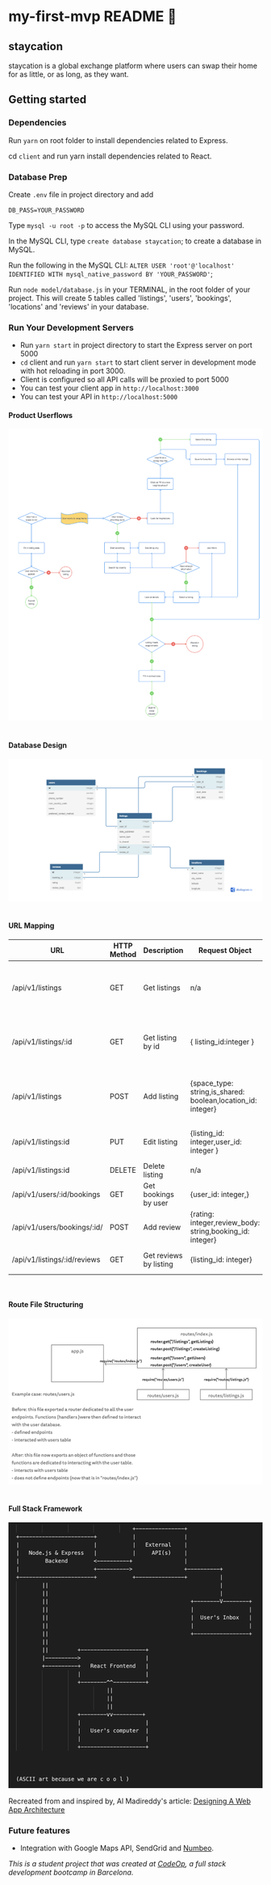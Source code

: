 # my-first-mvp README :pushpin:

## staycation

staycation is a global exchange platform where users can swap their home for as little, or as long, as they want.

## Getting started

### Dependencies

Run `yarn` on root folder to install dependencies related to Express.

cd `client` and run yarn install dependencies related to React.

### Database Prep

Create `.env` file in project directory and add

```DB_NAME=staycation
DB_PASS=YOUR_PASSWORD
```

Type `mysql -u root -p` to access the MySQL CLI using your password.

In the MySQL CLI, type `create database staycation`; to create a database in MySQL.

Run the following in the MySQL CLI: `ALTER USER 'root'@'localhost' IDENTIFIED WITH mysql_native_password BY 'YOUR_PASSWORD'`;

Run `node model/database.js` in your TERMINAL, in the root folder of your project. This will create 5 tables called 'listings', 'users', 'bookings', 'locations' and 'reviews' in your database.

### Run Your Development Servers

- Run `yarn start` in project directory to start the Express server on port 5000
- `cd` client and run `yarn start` to start client server in development mode with hot reloading in port 3000.
- Client is configured so all API calls will be proxied to port 5000
- You can test your client app in `http://localhost:3000`
- You can test your API in `http://localhost:5000`
  &nbsp;

#### Product Userflows

![Userflow mapping](/design/userflow-design.png "My MVP userflow design")
&nbsp;

#### Database Design

![Database mapping](/design/db-schema.png "My MVP database design")
&nbsp;

#### URL Mapping

| URL                          | HTTP Method | Description            | Request Object                                               | Response Object                                                                                    |
| ---------------------------- | ----------- | ---------------------- | ------------------------------------------------------------ | -------------------------------------------------------------------------------------------------- |
| /api/v1/listings             | GET         | Get listings           | n/a                                                          | {listings: [date_published: date,space_type: string,is_shared: boolean,location_id: integer]}      |
| /api/v1/listings/:id         | GET         | Get listing by id      | { listing_id:integer }                                       | {user_id: integer,date_published: date,space_type: string,is_shared: boolean,location_id: integer} |
| /api/v1/listings             | POST        | Add listing            | {space_type: string,is_shared: boolean,location_id: integer} | {listing_id: integer,space_type: string,is_shared: boolean,location_id: integer,user_id: integer}  |
| /api/v1/listings:id          | PUT         | Edit listing           | {listing_id: integer,user_id: integer }                      | {space_type: string,is_shared: boolean,location_id: integer}                                       |
| /api/v1/listings:id          | DELETE      | Delete listing         | n/a                                                          | {}                                                                                                 |
| /api/v1/users/:id/bookings   | GET         | Get bookings by user   | {user_id: integer,}                                          | {booking_id: integer}                                                                              |
| /api/v1/users/bookings/:id/  | POST        | Add review             | {rating: integer,review_body: string,booking_id: integer}    | {rating: integer,review_body: string,user_id: integer}                                             |
| /api/v1/listings/:id/reviews | GET         | Get reviews by listing | {listing_id: integer}                                        | {rating: integer,review_body: string}                                                              |

&nbsp;

#### Route File Structuring

![API route files structure](/design/api-routes-file-structure.png "My API routes file structure")
&nbsp;

#### Full Stack Framework

![Full stack design](/design/fs-design.png "My MVP full stack design")

Recreated from and inspired by, Al Madireddy's article:
[Designing A Web App Architecture](https://dev.to/almadireddy/full-stack-101-2-designing-our-web-app-architecture-l6a)

### Future features

- Integration with Google Maps API, SendGrid and [Numbeo](https://www.numbeo.com/common/api.jsp).

_This is a student project that was created at [CodeOp](http://codeop.tech), a full stack development bootcamp in Barcelona._
